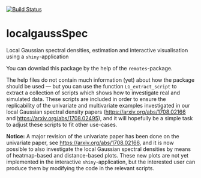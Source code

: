 [![Build Status](https://travis-ci.org/LAJordanger/localgaussSpec.svg?branch=master)](https://travis-ci.org/LAJordanger/localgaussSpec)

# localgaussSpec
Local Gaussian spectral densities, estimation and interactive
visualisation using a `shiny`-application


You can downlad this package by the help of the `remotes`-package.


The help files do not contain much information (yet) about how the
package should be used — but you can use the function
`LG_extract_script` to extract a collection of scripts which shows how
to investigate real and simulated data.  These scripts are included in
order to ensure the replicability of the univariate and multivariate
examples investigated in our local Gaussian spectral density papers
(https://arxiv.org/abs/1708.02166 and
https://arxiv.org/abs/1708.02495), and it will hopefully be a simple
task to adjust these scripts to fit other use-cases.

**Notice:** A major revision of the univariate paper has been done on
the univariate paper, see https://arxiv.org/abs/1708.02166, and it is
now possible to also investigate the local Gaussian spectral densities
by means of heatmap-based and distance-based plots.  These new plots
are not yet implemented in the interactive `shiny`-application, but
the interested user can produce them by modifying the code in the
relevant scripts.
